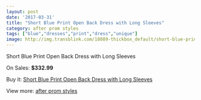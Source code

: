 ```yaml
---
layout: post
date: '2017-03-31'
title: "Short Blue Print Open Back Dress with Long Sleeves"
category: after prom styles
tags: ["blue","dresses","print","dress","unique"]
image: http://img.transblink.com/18089-thickbox_default/short-blue-print-open-back-dress-with-long-sleeves.jpg
---
```

Short Blue Print Open Back Dress with Long Sleeves

On Sales: **$332.99**
<a href="https://www.transblink.com/en/after-prom-styles/5669-short-blue-print-open-back-dress-with-long-sleeves.html"><amp-img layout="responsive" width="600" height="600" src="//img.transblink.com/18089-thickbox_default/short-blue-print-open-back-dress-with-long-sleeves.jpg" alt="Short Blue Print Open Back Dress with Long Sleeves 0" /></a>
<a href="https://www.transblink.com/en/after-prom-styles/5669-short-blue-print-open-back-dress-with-long-sleeves.html"><amp-img layout="responsive" width="600" height="600" src="//img.transblink.com/18091-thickbox_default/short-blue-print-open-back-dress-with-long-sleeves.jpg" alt="Short Blue Print Open Back Dress with Long Sleeves 1" /></a>
<a href="https://www.transblink.com/en/after-prom-styles/5669-short-blue-print-open-back-dress-with-long-sleeves.html"><amp-img layout="responsive" width="600" height="600" src="//img.transblink.com/18090-thickbox_default/short-blue-print-open-back-dress-with-long-sleeves.jpg" alt="Short Blue Print Open Back Dress with Long Sleeves 2" /></a>

Buy it: [Short Blue Print Open Back Dress with Long Sleeves](https://www.transblink.com/en/after-prom-styles/5669-short-blue-print-open-back-dress-with-long-sleeves.html "Short Blue Print Open Back Dress with Long Sleeves")

View more: [after prom styles](https://www.transblink.com/en/55-after-prom-styles "after prom styles")